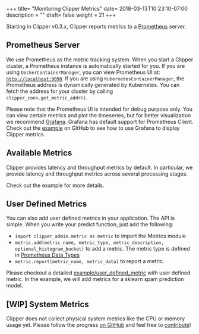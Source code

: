 +++
title= "Monitoring Clipper Metrics"
date= 2018-03-13T10:23:10-07:00
description = ""
draft= false
weight = 21
+++

Starting in Clipper v0.3.x, Clipper reports metrics to a [Prometheus](https://prometheus.io/) server.

## Prometheus Server
We use Prometheus as the metric tracking system. When you start a Clipper cluster, a Prometheus instance is automatically started for you.
If you are using `DockerContainerManager`, you can view Prometheus UI at: [`http://localhost:9090`](http://localhost:9090).
If you are using `KubernetesContainerManager`, the Prometheus address is dynamically generated by Kubernetes. You can fetch the address for your cluster by calling `clipper_conn.get_metric_addr()`.

Please note that the Prometheus UI is intended for debug purpose only. You can view certain metrics and plot the timeseries, but for better visualization we recommend [Grafana](https://grafana.com/).
Grafana has default support for Prometheus Client. Check out the [example](https://github.com/ucbrise/clipper/tree/develop/examples/monitoring) on GitHub to see how to use Grafana to display Clipper metrics.

## Available Metrics
Clipper provides latency and throughput metrics by default. In particular, we provide latency and throughput metrics across several processing stages. 

Check out the example for more details.

## User Defined Metrics
You can also add user defined metrics in your application. The API is simple. When you write your predict function, just add the following:

- `import clipper_admin.metric as metric` to import the Metrics module
- `metric.add(metric_name, metric_type, metric_description, optional_histogram_bucket)` to add a metric.  The metric type is defined in [Prometheus Data Types](https://prometheus.io/docs/concepts/metric_types/)
- `metric.report(metric_name, metric_data)` to report a metric. 

Please checkout a detailed [example/user_defined_metric](https://github.com/ucbrise/clipper/tree/develop/examples/user_defined_metric) with user defined metric. In the example, we will add metrics for a sklearn spam prediction model. 


## [WIP] System Metrics
Clipper does not collect physical system metrics like the CPU or memory usage yet. Please follow the progress [on GitHub](https://github.com/ucbrise/clipper/issues/421) and feel free to [contribute](/contributing)!
